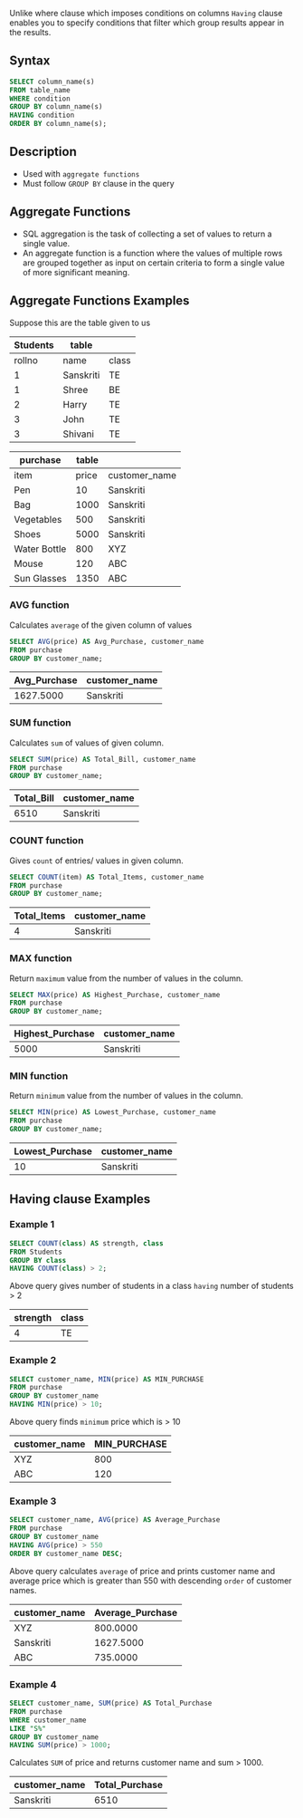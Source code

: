 
Unlike where clause which imposes conditions on columns `Having` clause enables you to specify conditions that filter which group results appear in the results.

## Syntax

```sql
SELECT column_name(s)
FROM table_name
WHERE condition
GROUP BY column_name(s)
HAVING condition
ORDER BY column_name(s);
```

## Description

- Used with `aggregate functions`
- Must follow `GROUP BY` clause in the query

## Aggregate Functions
 - SQL aggregation is the task of collecting a set of values to return a single value.
 - An aggregate function is a function where the values of multiple rows are grouped together as input on certain criteria to form a single value of more significant meaning.
    
## Aggregate Functions Examples

Suppose this are the table given to us

|Students | table||
|--------|-----------|--------|
| rollno | name      | class |
|      1 | Sanskriti | TE    |
|      1 | Shree     | BE    |
|      2 | Harry     | TE    |
|      3 | John      | TE    |
|      3 | Shivani   | TE    |


|purchase | table||
|------------|-------|---------------|
| item       | price | customer_name |
| Pen          |    10 | Sanskriti     |
| Bag          |  1000 | Sanskriti     |
| Vegetables   |   500 | Sanskriti     |
| Shoes        |  5000 | Sanskriti     |
| Water Bottle |   800 | XYZ           |
| Mouse        |   120 | ABC           |
| Sun Glasses  |  1350 | ABC           |


### AVG function 
  
  Calculates `average` of the given column of values

```sql
SELECT AVG(price) AS Avg_Purchase, customer_name
FROM purchase
GROUP BY customer_name;
```

| Avg_Purchase | customer_name |
|--------------|---------------|
|    1627.5000 | Sanskriti     |

### SUM function
  
   Calculates `sum` of values of given column.

```sql
SELECT SUM(price) AS Total_Bill, customer_name
FROM purchase
GROUP BY customer_name;
```

| Total_Bill | customer_name |
|------------|---------------|
|       6510 | Sanskriti     |

### COUNT function 

  Gives `count` of entries/ values in given column.

```sql
SELECT COUNT(item) AS Total_Items, customer_name
FROM purchase
GROUP BY customer_name;
```

| Total_Items | customer_name |
|-------------|---------------|
|           4 | Sanskriti     |

### MAX function

  Return `maximum` value from the number of values in the column.

```sql
SELECT MAX(price) AS Highest_Purchase, customer_name
FROM purchase
GROUP BY customer_name;
```

| Highest_Purchase | customer_name |
|-----------------|---------------|
|             5000 | Sanskriti     |

### MIN function
  
   Return `minimum` value from the number of values in the column.

```sql
SELECT MIN(price) AS Lowest_Purchase, customer_name
FROM purchase
GROUP BY customer_name;
```
| Lowest_Purchase | customer_name |
|-----------------|---------------|
|              10 | Sanskriti     |


## Having clause Examples

### Example 1

```sql
SELECT COUNT(class) AS strength, class
FROM Students
GROUP BY class
HAVING COUNT(class) > 2;
```

Above query gives number of students in a class `having` number of students > 2 

| strength | class |
|----------|-------|
|        4 | TE  |

### Example 2

```sql
SELECT customer_name, MIN(price) AS MIN_PURCHASE
FROM purchase
GROUP BY customer_name
HAVING MIN(price) > 10;
```
Above query finds `minimum` price which is > 10

| customer_name | MIN_PURCHASE |
|---------------|------------|
| XYZ           |        800 |
| ABC           |        120 |

### Example 3

```sql
SELECT customer_name, AVG(price) AS Average_Purchase
FROM purchase
GROUP BY customer_name
HAVING AVG(price) > 550
ORDER BY customer_name DESC;
```
Above query calculates `average` of price and prints customer name and average price which is greater than 550 with descending `order` of customer names.

| customer_name | Average_Purchase |
|---------------|------------------|
| XYZ           |         800.0000 |
| Sanskriti     |        1627.5000 |
| ABC           |         735.0000 |

### Example 4

```sql
SELECT customer_name, SUM(price) AS Total_Purchase
FROM purchase
WHERE customer_name
LIKE "S%"
GROUP BY customer_name
HAVING SUM(price) > 1000;
```
Calculates `SUM` of price and returns customer name and sum > 1000.

| customer_name | Total_Purchase |
|---------------|----------------|
| Sanskriti     |           6510 |


